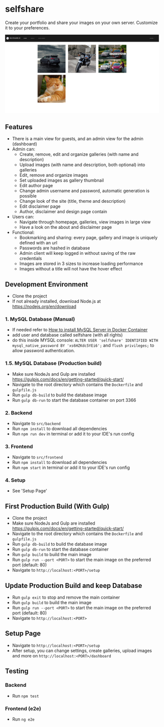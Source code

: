 # selfshare
Create your portfolio and share your images on your own server. Customize it to your preferences.

![Home screenshot](screenshots/home.png)

## Features
- There is a main view for guests, and an admin view for the admin (dashboard)
- Admin can:
  - Create, remove, edit and organize galleries (with name and description)
  - Upload images (with name and description, both optional) into galleries
  - Edit, remove and organize images
  - Set uploaded images as gallery thumbnail
  - Edit author page
  - Change admin username and password, automatic generation is possible
  - Change look of the site (title, theme and description)
  - Edit disclaimer page
  - Author, disclaimer and design page contain 
- Users can:
  - Navigate through homepage, galleries, view images in large view
  - Have a look on the about and disclaimer page
- Functional:
  - Bookmarking and sharing: every page, gallery and image is uniquely defined with an url
  - Passwords are hashed in database
  - Admin client will keep logged in without saving of the raw credentials
  - Images are stored in 3 sizes to increase loading performance
  - Images without a title will not have the hover effect
  

## Development Environment
- Clone the project
- If not already installed, download Node.js at https://nodejs.org/en/download

### 1. MySQL Database (Manual)
- If needed refer to [How to install MySQL Server in Docker Container](DOCKER_MYSQL.md)
- add user and database called selfshare (with all rights)
- do this inside MYSQL console: ``ALTER USER 'selfshare' IDENTIFIED WITH mysql_native_password BY 'xs6HZKdc5YEi6';`` and ``flush privileges;`` to allow password authentication.

### 1.5. MySQL Database (Production build)
- Make sure NodeJs and Gulp are installed https://gulpjs.com/docs/en/getting-started/quick-start/
- Navigate to the root directory which contains the ``Dockerfile`` and ``gulpfile.js``
- Run ``gulp db-build`` to build the database image
- Run ``gulp db-run`` to start the database container on port 3366

### 2. Backend
- Navigate to ``src/backend``
- Run ``npm install`` to download all dependencies
- Run ``npm run dev`` in terminal or add it to your IDE's run config

### 3. Frontend
- Navigate to ``src/frontend``
- Run ``npm install`` to download all dependencies
- Run ``npm start`` in terminal or add it to your IDE's run config

### 4. Setup
- See 'Setup Page'

## First Production Build (With Gulp)
- Clone the project
- Make sure NodeJs and Gulp are installed https://gulpjs.com/docs/en/getting-started/quick-start/
- Navigate to the root directory which contains the ``Dockerfile`` and ``gulpfile.js``
- Run ``gulp db-build`` to build the database image
- Run ``gulp db-run`` to start the database container
- Run ``gulp build`` to build the main image
- Run ``gulp run --port <PORT>`` to start the main image on the preferred port (default: 80)
- Navigate to ``http://localhost:<PORT>/setup``

## Update Production Build and keep Database
- Run ``gulp exit`` to stop and remove the main container
- Run ``gulp build`` to build the main image
- Run ``gulp run --port <PORT>`` to start the main image on the preferred port (default: 80)
- Navigate to ``http://localhost:<PORT>``

## Setup Page
- Navigate to ``http://localhost:<PORT>/setup``
- After setup, you can change settings, create galleries, upload images and more on ``http://localhost:<PORT>/dashboard``

## Testing
### Backend
- Run ``npm test``
### Frontend (e2e)
- Run ``ng e2e``